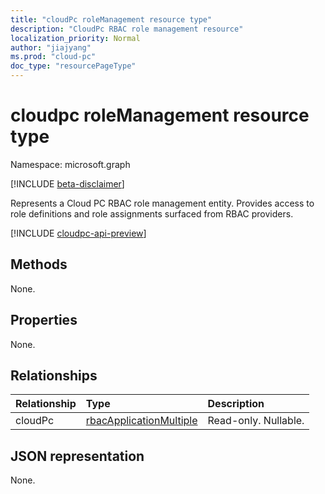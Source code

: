 ```yaml
---
title: "cloudPc roleManagement resource type"
description: "CloudPc RBAC role management resource"
localization_priority: Normal
author: "jiajyang"
ms.prod: "cloud-pc"
doc_type: "resourcePageType"
---
```


# cloudpc roleManagement resource type

Namespace: microsoft.graph

[!INCLUDE [beta-disclaimer](../../includes/beta-disclaimer.md)]

Represents a Cloud PC RBAC role management entity. Provides access to role definitions and role assignments surfaced from RBAC providers.

[!INCLUDE [cloudpc-api-preview](../../includes/cloudpc-api-preview.md)]

## Methods

None.

## Properties

None.

## Relationships

| Relationship | Type        | Description |
|:-------------|:------------|:------------|
|cloudPc|[rbacApplicationMultiple](rbacapplicationmultiple.md)| Read-only. Nullable.|

## JSON representation

None.

<!-- uuid: 16cd6b66-4b1a-43a1-adaf-3a886856ed98
2019-02-04 14:57:30 UTC -->
<!-- {
  "type": "#page.annotation",
  "description": "roleManagement resource",
  "keywords": "",
  "section": "documentation",
  "tocPath": ""
}-->
